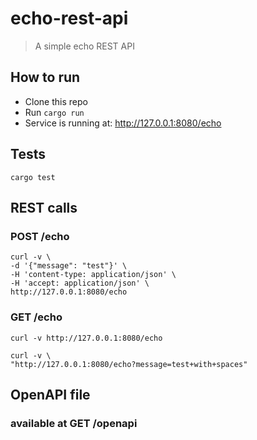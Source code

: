 # echo-rest-api

> A simple echo REST API

## How to run

- Clone this repo
- Run `cargo run`
- Service is running at: http://127.0.0.1:8080/echo

## Tests

```shell
cargo test
```

## REST calls

### POST /echo

```shell
curl -v \
-d '{"message": "test"}' \
-H 'content-type: application/json' \
-H 'accept: application/json' \
http://127.0.0.1:8080/echo
```

### GET /echo


```shell
curl -v http://127.0.0.1:8080/echo
```

```shell
curl -v \
"http://127.0.0.1:8080/echo?message=test+with+spaces"
```

## OpenAPI file

### available at GET /openapi
